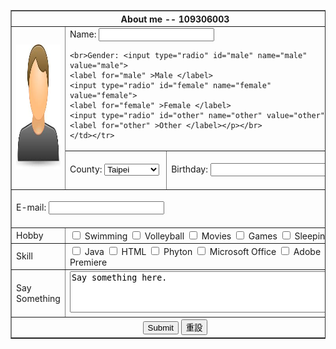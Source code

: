 <!DOCTYPE html>
<html>
<head>
	<title></title>
</head>
<body>
    <table border="1">
    	<tr>
    	<th colspan="17"> About me -- 109306003 </th>
        </tr>
        <tr>
        <th rowspan="2">
        <img src="images.jpg" width="200" height="200"> 
    </td>
        <td colspan="17">
        <label for="name">Name:</label>
		<input type="next" name="name">
		
	
	<br>Gender: <input type="radio" id="male" name="male" value="male">
	<label for="male" >Male </label>
	<input type="radio" id="female" name="female" value="female">
	<label for="female" >Female </label>
	<input type="radio" id="other" name="other" value="other">
	<label for="other" >Other </label></p></br>
	</td></tr>
 
<tr>
<td colspan="5"> </br>
 <form action="/action_page.php">
 <label for="county"> County:</label>
 <select name="county" id="county">
 	<option value="taipei">Taipei</option>
 	<option value="newtaipei">New Taipei</option>
 	<option value="keelung">Keelung</option>
 	<option value="kaohsiung">Kaohsiung</option>
 </select></br></br>
</td>
<td colspan="6"></br>
	<form action="/action_page.php">
		<label for="birthday">Birthday: </label>
	<input type="text" id="birthday" name="birthday" maxlength="10"></br></br></td>


<tr>
	<td colspan="11"></br> <form action="/action_page.php">
		<label for="email">E-mail:</label>
	<input type="text" id="email" name="email" maxlength="50"></br></br>
</td></tr>
</thead>

<tbody>
	<tr>
<td>Hobby</td>
	<td colspan="11">
		<form action="/action_page.php">
			<input type="checkbox" id="hobbies1" name="hobbies1" value= "Swimming">
			<label for="hobbies1"> Swimming</label>
			<input type="checkbox" id="hobbies2" name="hobbies2" value= "Volleyball">
			<label for="hobbies2">Volleyball</label>
			<input type="checkbox" id="hobbies3" name="hobbies3" value= "Movies">
			<label for="hobbies3">Movies</label>
			<input type="checkbox" id="hobbies4" name="hobbies4" value= "Games">
			<label for="hobbies4">Games</label>
			<input type="checkbox" id="hobbies5" name="hobbies5" value= "Sleeping">
			<label for="hobbies5"> Sleeping</label></tr>

<tr> 
	<td>Skill</td>
		<td colspan="11">
			<form action="/action_page.php">
			<input type="checkbox" id="skill1" name="skill1" value= "Java">
			<label for="skill1"> Java</label>
			<input type="checkbox" id="skill2" name="skill2" value= "HTML">
			<label for="skill2">HTML</label>
			<input type="checkbox" id="skill3" name="skill3" value= "Phyton">
			<label for="skill3">Phyton</label>
			<input type="checkbox" id="skill4" name="skill4" value= "Microsoft Office">
			<label for="skill4">Microsoft Office</label>
			<input type="checkbox" id="skill5" name="skill5" value= "Adobe Premiere">
			<label for="skill5">Adobe Premiere</label></tr>


<tr>
	<td rowspan="3">Say Something</td>
		<td colspan="11">
			<textarea id="comments" name="comments" rows="4" cols="50">Say something here.
	</textarea></tr>
</tbody>
<tbody>
<tr>
	<th colspan="11">
		<input type="submit" value="Submit">
		<input type="reset" value="重設">
	</th></tr>
</tbody>


</body>
</html>
